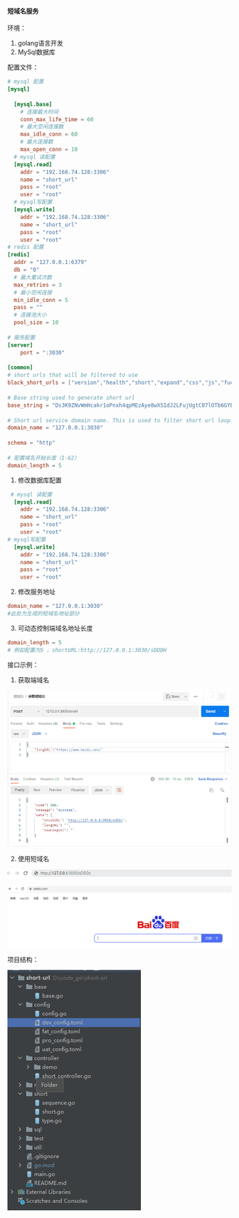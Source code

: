 #### 短域名服务

环境：

1. golang语言开发
2. MySql数据库

配置文件：

```toml
# mysql 配置
[mysql]

  [mysql.base]
    # 连接最大时间
    conn_max_life_time = 60
    # 最大空闲连接数
    max_idle_conn = 60
    # 最大连接数
    max_open_conn = 10
  # mysql 读配置
  [mysql.read]
    addr = "192.168.74.128:3306"
    name = "short_url"
    pass = "root"
    user = "root"
  # mysql写配置
  [mysql.write]
    addr = "192.168.74.128:3306"
    name = "short_url"
    pass = "root"
    user = "root"
# redis 配置
[redis]
  addr = "127.0.0.1:6379"
  db = "0"
  # 最大重试次数
  max_retries = 3
  # 最小空闲连接
  min_idle_conn = 5
  pass = ""
  # 连接池大小
  pool_size = 10

# 服务配置
[server]
    port = ":3030"

[common]
# short urls that will be filtered to use
black_short_urls = ["version","health","short","expand","css","js","fuck","stupid"]

# Base string used to generate short url
base_string = "Ds3K9ZNvWmHcakr1oPnxh4qpMEzAye8wX5IdJ2LFujUgtC07lOTb6GYBQViSfR"

# Short url service domain name. This is used to filter short url loop.
domain_name = "127.0.0.1:3030"

schema = "http"

# 配置域名开始长度（1-62）
domain_length = 5
```

1. 修改数据库配置

```toml
 # mysql 读配置
  [mysql.read]
    addr = "192.168.74.128:3306"
    name = "short_url"
    pass = "root"
    user = "root"
# mysql写配置
  [mysql.write]
    addr = "192.168.74.128:3306"
    name = "short_url"
    pass = "root"
    user = "root"
```

2. 修改服务地址

```toml
domain_name = "127.0.0.1:3030"
#此处为生成的短域名地址部分
```

3. 可动态控制端域名地址长度

```toml
domain_length = 5
# 例如配置为5 ，shortURL:http://127.0.0.1:3030/sDDDH
```

接口示例：

1. 获取端域名

![获取短域名](.\image\获取短域名.png)

2. 使用短域名

![使用短域名URL](.\image\使用短域名URL.png)

![使用短域名URL结果](.\image\使用短域名URL结果.png)

项目结构：

![项目结构](.\image\项目结构.png)
